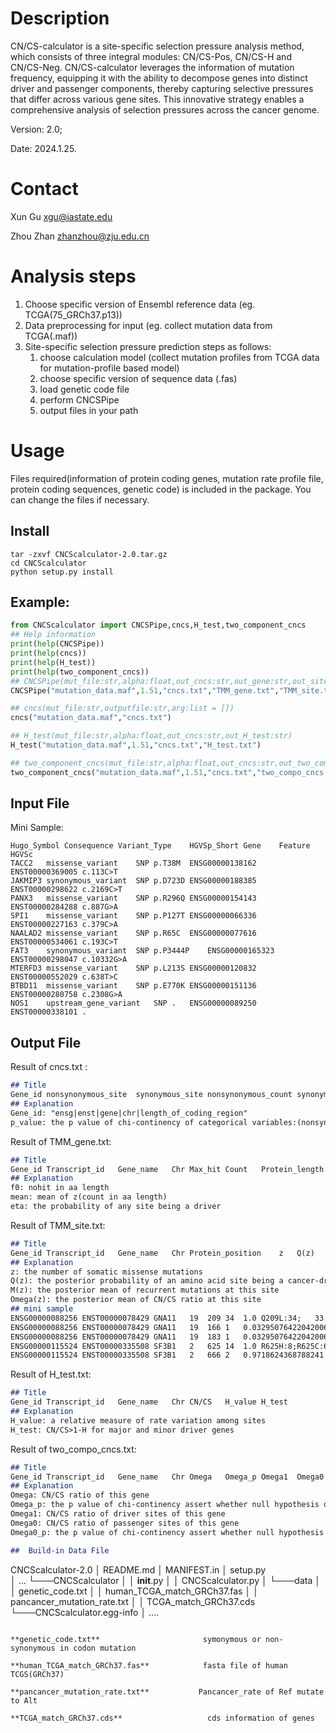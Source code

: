 # Description

CN/CS-calculator is a site-specific selection pressure analysis method, which consists of three integral modules: CN/CS-Pos, CN/CS-H and CN/CS-Neg. CN/CS-calculator leverages the information of mutation frequency, equipping it with the ability to decompose genes into distinct driver and passenger components, thereby capturing selective pressures that differ across various gene sites. This innovative strategy enables a comprehensive analysis of selection pressures across the cancer genome.

Version: 2.0; 

Date: 2024.1.25.

# Contact

Xun Gu		xgu@iastate.edu

Zhou Zhan	zhanzhou@zju.edu.cn

# Analysis steps

1. Choose specific version of Ensembl reference data (eg. TCGA(75_GRCh37.p13))
2. Data preprocessing for input (eg. collect mutation data from TCGA(.maf))
3. Site-specific selection pressure prediction steps as follows:
   1. choose calculation model (collect mutation profiles from TCGA data for mutation-profile based model)
   2. choose specific version of sequence data (.fas)
   3. load genetic code file
   4. perform CNCSPipe
   5. output files in your path

# Usage

Files required(information of protein coding genes, mutation rate profile file, protein coding sequences, genetic code) is included in the package. You can change the files if necessary.
	
## Install

```shell
tar -zxvf CNCScalculator-2.0.tar.gz
cd CNCScalculator
python setup.py install
```

## Example:

```python
from CNCScalculator import CNCSPipe,cncs,H_test,two_component_cncs
## Help information
print(help(CNCSPipe))
print(help(cncs))
print(help(H_test))
print(help(two_component_cncs))
## CNCSPipe(mut_file:str,alpha:float,out_cncs:str,out_gene:str,out_site:str,out_two_component_cncs:str,out_H_test:str)
CNCSPipe("mutation_data.maf",1.51,"cncs.txt","TMM_gene.txt","TMM_site.txt","two_compo_cncs.txt","H_test.txt")

## cncs(mut_file:str,outputfile:str,arg:list = [])
cncs("mutation_data.maf","cncs.txt")

## H_test(mut_file:str,alpha:float,out_cncs:str,out_H_test:str)
H_test("mutation_data.maf",1.51,"cncs.txt","H_test.txt")

## two_component_cncs(mut_file:str,alpha:float,out_cncs:str,out_two_component_cncs:str)
two_component_cncs("mutation_data.maf",1.51,"cncs.txt","two_compo_cncs.txt")
```

## Input File

Mini Sample:

```
Hugo_Symbol	Consequence	Variant_Type	HGVSp_Short	Gene	Feature	HGVSc
TACC2	missense_variant	SNP	p.T38M	ENSG00000138162	ENST00000369005	c.113C>T
JAKMIP3	synonymous_variant	SNP	p.D723D	ENSG00000188385	ENST00000298622	c.2169C>T
PANX3	missense_variant	SNP	p.R296Q	ENSG00000154143	ENST00000284288	c.887G>A
SPI1	missense_variant	SNP	p.P127T	ENSG00000066336	ENST00000227163	c.379C>A
NAALAD2	missense_variant	SNP	p.R65C	ENSG00000077616	ENST00000534061	c.193C>T
FAT3	synonymous_variant	SNP	p.P3444P	ENSG00000165323	ENST00000298047	c.10332G>A
MTERFD3	missense_variant	SNP	p.L213S	ENSG00000120832	ENST00000552029	c.638T>C
BTBD11	missense_variant	SNP	p.E770K	ENSG00000151136	ENST00000280758	c.2308G>A
NOS1	upstream_gene_variant	SNP	.	ENSG00000089250	ENST00000338101	.
```

## Output File

Result of cncs.txt :

```markdown
## Title
Gene_id	nonsynonymous_site	synonymous_site	nonsynonymous_count	synonymous_count	nonsynonymous_site_with_mutation	CN	CS	CN/CS p_value
## Explanation
Gene_id: "ensg|enst|gene|chr|length_of_coding_region"
p_value: the p value of chi-continency of categorical variables:(nonsynonymous_site,synonymous_site) and (nonsynonymous_count,synonymous_count)
```

Result of TMM_gene.txt:

```markdown
## Title
Gene_id	Transcript_id	Gene_name	Chr	Max_hit	Count	Protein_length	Distribution	Mut_sites	f0	mean	variance	m0	m1	eta	LRT_p-value	Q(z)
## Explanation
f0: nohit in aa length
mean: mean of z(count in aa length)
eta: the probability of any site being a driver
```

Result of TMM_site.txt:

```markdown
## Title
Gene_id	Transcript_id	Gene_name	Chr	Protein_position	z	Q(z)	Protein_mutation	M(z)	Omega(z)
## Explanation
z: the number of somatic missense mutations
Q(z): the posterior probability of an amino acid site being a cancer-driver when the number (z) of somatic mutations is observed at this site
M(z): the posterior mean of recurrent mutations at this site
Omega(z): the posterior mean of CN/CS ratio at this site
## mini sample
ENSG00000088256	ENST00000078429	GNA11	19	209	34	1.0	Q209L:34;	33.06147756474409	8900.207358728772
ENSG00000088256	ENST00000078429	GNA11	19	166	1	0.03295076422042006	R166H:1;	0.07036662907632019	18.94281913709293
ENSG00000088256	ENST00000078429	GNA11	19	183	1	0.03295076422042006	R183C:1;	0.07036662907632019	18.94281913709293
ENSG00000115524	ENST00000335508	SF3B1	2	625	14	1.0	R625H:8;R625C:6;	13.020953605053787	12411.247750114364
ENSG00000115524	ENST00000335508	SF3B1	2	666	2	0.9718624368788241	K666T:2;	2.53100158441306	2412.4874930734936
```

Result of H_test.txt:

```markdown
## Title
Gene_id	Transcript_id	Gene_name	Chr	CN/CS	H_value	H_test
## Explanation
H_value: a relative measure of rate variation among sites
H_test: CN/CS>1-H for major and minor driver genes
```

Result of two_compo_cncs.txt:

```markdown
## Title
Gene_id	Transcript_id	Gene_name	Chr	Omega	Omega_p	Omega1	Omega0	Omega0_p
## Explanation
Omega: CN/CS ratio of this gene
Omega_p: the p value of chi-continency assert whether null hypothesis of CN/CS=1 can be statistically rejected.
Omega1: CN/CS ratio of driver sites of this gene
Omega0: CN/CS ratio of passenger sites of this gene
Omega0_p: the p value of chi-continency assert whether null hypothesis of Omega0=1 can be statistically rejected

##  Build-in Data File 

```
CNCScalculator-2.0
│	README.md
│	MANIFEST.in
│  setup.py    
│	...
└───CNCScalculator
│   │   __init__.py
│   │   CNCScalculator.py
│   └───data
│       │   genetic_code.txt
│       │   human_TCGA_match_GRCh37.fas
│       │   pancancer_mutation_rate.txt
│       │   TCGA_match_GRCh37.cds
└───CNCScalculator.egg-info
    │	....
```

**genetic_code.txt**                       symonymous or non-synonymous in codon mutation

**human_TCGA_match_GRCh37.fas**            fasta file of human TCGS(GRCh37)

**pancancer_mutation_rate.txt**	          Pancancer_rate of Ref mutate to Alt	

**TCGA_match_GRCh37.cds**	                cds information of genes